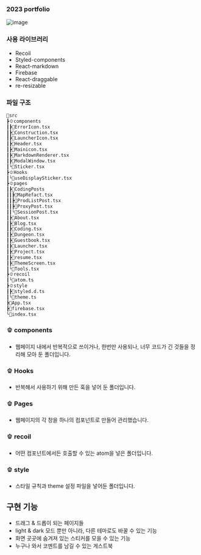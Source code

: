 ### 2023 portfolio

<!-- [![Notion](/coconut/images/notion.png)](https://respected-honey-7eb.notion.site/Getting-Started-77fd5f68dd0248818cf654362471fcb2) -->

![image](https://github.com/HamsterStudent/2023Portfolio/assets/60914441/d9d67497-f197-4de6-a218-559a026f38e7)


### 사용 라이브러리

- Recoil
- Styled-components
- React-markdown
- Firebase
- React-draggable
- re-resizable

### 파일 구조

```bash
🥗src
┣🫑components
┃┣🌱ErrorIcon.tsx
┃┣🌱Construction.tsx
┃┣🌱LauncherIcon.tsx
┃┣🌱Header.tsx
┃┣🌱Mainicon.tsx
┃┣🌱MarkdownRenderer.tsx
┃┣🌱ModalWindow.tsx
┃└🌱Sticker.tsx
┣🫑Hooks
┃└🌱useDisplaySticker.tsx
┣🫑pages
┃┣🥬CodingPosts
┃┃┣🌱MapRefact.tsx
┃┃┣🌱ProdListPost.tsx
┃┃┣🌱ProxyPost.tsx
┃┃└🌱SessionPost.tsx
┃┣🌱About.tsx
┃┣🌱Blog.tsx
┃┣🌱Coding.tsx
┃┣🌱Dungeon.tsx
┃┣🌱Guestbook.tsx
┃┣🌱Launcher.tsx
┃┣🌱Project.tsx
┃┣🌱resume.tsx
┃┣🌱ThemeScreen.tsx
┃└🌱Tools.tsx
┣🫑recoil
┃└🌱atom.ts
┣🫑style
┃┣🌱styled.d.ts
┃└🌱theme.ts
┣🌱App.tsx
┣🌱firebase.tsx
└🌱index.tsx
```

### 🫑 components

- 웹페이지 내에서 반복적으로 쓰이거나, 한번만 사용되나, 너무 코드가 긴 것들을 정리해 모아 둔 폴더입니다.

### 🫑 Hooks

- 반복해서 사용하기 위해 만든 훅을 넣어 둔 폴더입니다.

### 🫑 Pages

- 웹페이지의 각 창을 하나의 컴포넌트로 만들어 관리했습니다.

### 🫑 recoil

- 어떤 컴포넌트에서든 호출할 수 있는 atom을 넣은 폴더입니다.

### 🫑 style

- 스타일 규칙과 theme 설정 파일을 넣어둔 폴더입니다.

## 구현 기능

- 드래그 & 드롭이 되는 페이지들
- light & dark 모드 뿐만 아니라, 다른 테마로도 바꿀 수 있는 기능
- 화면 곳곳에 숨겨져 있는 스티커를 모을 수 있는 기능
- 누구나 와서 코멘트를 남길 수 있는 게스트북
